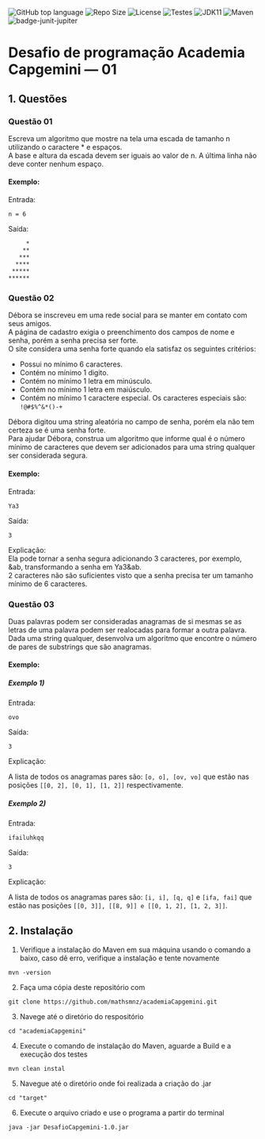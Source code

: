 ![GitHub top language](https://img.shields.io/github/languages/top/mathsmnz/academiaCapgemini) 
![Repo Size](https://img.shields.io/github/languages/code-size/mathsmnz/academiaCapgemini) 
![License](https://img.shields.io/github/license/mathsmnz/academiaCapgemini)
![Testes](https://github.com//mathsmnz/academiaCapgemini/actions/workflows/maven.yml/badge.svg)
![JDK11](https://img.shields.io/badge/jdk%20version-11-red.svg)
![Maven](https://img.shields.io/badge/tool-maven-0440af.svg)
![badge-junit-jupiter](https://img.shields.io/badge/junit-jupiter-green.svg)


# Desafio de programação Academia Capgemini — 01

## 1. Questões

### Questão 01

Escreva um algoritmo que mostre na tela uma escada de tamanho n utilizando o caractere * e espaços. <br>A base e altura da escada devem ser iguais ao valor de n. A última linha não deve conter nenhum espaço. <br>

#### Exemplo:<br>
Entrada:
```
n = 6
```
Saída:
```
     *
    **
   ***
  ****
 *****
******
```

### Questão 02

Débora se inscreveu em uma rede social para se manter em contato com seus amigos. <br> 
A página de cadastro exigia o preenchimento dos campos de nome e senha, porém a senha precisa ser forte. <br> 
O site considera uma senha forte quando ela satisfaz os seguintes critérios:<br>

* Possui no mínimo 6 caracteres.
* Contém no mínimo 1 digito.
* Contém no mínimo 1 letra em minúsculo.
* Contém no mínimo 1 letra em maiúsculo.
* Contém no mínimo 1 caractere especial. Os caracteres especiais são: `!@#$%^&*()-+`


Débora digitou uma string aleatória no campo de senha, porém ela não tem certeza se é uma senha forte. <br> 
Para ajudar Débora, construa um algoritmo que informe qual é o número mínimo de caracteres que devem ser adicionados para uma string qualquer ser considerada segura.<br>

#### Exemplo:<br>
Entrada:
```
Ya3
```
Saída: 
```
3
```
Explicação:<br>
Ela pode tornar a senha segura adicionando 3 caracteres, por exemplo, &ab, transformando a senha em Ya3&ab. <br>
2 caracteres não são suficientes visto que a senha precisa ter um tamanho mínimo de 6 caracteres.

### Questão 03

Duas palavras podem ser consideradas anagramas de si mesmas se as letras de uma palavra podem ser realocadas para formar a outra palavra. <br>
Dada uma string qualquer, desenvolva um algoritmo que encontre o número de pares de substrings que são anagramas.<br>

#### Exemplo:<br>

##### Exemplo 1)
Entrada:
```
ovo
```
Saída: 
```
3
```
Explicação:<br>

A lista de todos os anagramas pares são: `[o, o], [ov, vo]` que estão nas posições `[[0, 2], [0, 1], [1, 2]]` respectivamente.<br>
##### Exemplo 2)
Entrada: 
```
ifailuhkqq
````
Saída: 
```
3
```
Explicação:<br>

A lista de todos os anagramas pares são: `[i, i], [q, q]` e `[ifa, fai]` que estão nas posições `[[0, 3]], [[8, 9]] e [[0, 1, 2], [1, 2, 3]]`.

## 2. Instalação
1. Verifique a instalação do Maven em sua máquina usando o comando a baixo, caso dê erro, verifique a instalação e tente novamente
```shell
mvn -version
```
2. Faça uma cópia deste repositório com 
```shell
git clone https://github.com/mathsmnz/academiaCapgemini.git
```
3. Navege até o diretório do respositório
```shell
cd "academiaCapgemini"
```
4. Execute o comando de instalação do Maven, aguarde a Build e a execução dos testes
```shell
mvn clean instal
```
5. Navegue até o diretório onde foi realizada a criação do .jar
```shell
cd "target"
```
6. Execute o arquivo criado e use o programa a partir do terminal
```shell
java -jar DesafioCapgemini-1.0.jar
```
